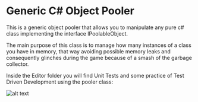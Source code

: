 # Generic C# Object Pooler

This is a generic object pooler that allows you to manipulate any pure c# class implementing the interface IPoolableObject.

The main purpose of this class is to manage how many instances of a class you have in memory, that way avoiding possible memory leaks and consequently glinches during the game because of a smash of the garbage collector.

Inside the Editor folder you will find Unit Tests and some practice of Test Driven Development using the pooler class:

![alt text](https://github.com/ycarowr/Tools/blob/master/Assets/Scripts/Patterns/GenericPooler/Images/tdd%20generic%20pooler.GIF)

